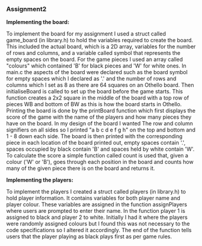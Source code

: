 ### Assignment2


**Implementing the board:**

To implement the board for my assignment I used a struct called game_board (in library.h) to hold the variables required
to create the board. This included the actual board, which is a 2D array, variables for the number of rows and columns, and
a variable called symbol that represents the empty spaces on the board. For the game pieces I used an array called
"colours" which contained 'B' for black pieces and 'W' for white ones. In main.c the aspects of the board were declared
such as the board symbol for empty spaces which I declared as '.' and the number of rows and columns which
I set as 8 as there are 64 squares on an Othello board. Then initialiseBoard is called to set up the board before the game starts.
This function creates a 2x2 square in the middle of the board with a top row of pieces WB and bottom of BW as this is how 
the board starts in Othello. Printing the board is done by the printBoard function which first displays the score of the
game with the name of the players and how many pieces they have on the board. In my design of the board I wanted
The row and column signifiers on all sides so I printed "a b c d e f g h" on the top and bottom and 1 - 8 down each side.
The board is then printed with the corresponding piece in each location of the board printed out,
empty spaces contain '.', spaces occupied by black contain 'B' and spaces held by white contain 'W'. To
calculate the score a simple function called count is used that, given a colour ('W' or 'B'), goes through each position in the board and counts how many 
of the given piece there is on the board and returns it.

**Implementing the players:**

To implement the players I created a struct called players (in library.h) to hold player information. It contains
variables for both player name and player colour. These variables are assigned in the function assignPlayers where users are prompted to enter their name.
In the function player 1 is assigned to black and player 2 to white. Initially I had it where the players were randomly assigned colours
but I found this was not necessary to the code specifications so I altered it accordingly. The end of the function tells users that 
the player playing as black plays first as per game rules.



